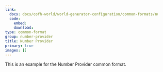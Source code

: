 ```yaml
---
link:
  docs: docs/cofh-world/world-generator-configuration/common-formats/number-provider/
  code:
    embed: 
    download: 
type: common-format
group: number-provider
title: Number Provider
primary: true
images: []
---
```


This is an example for the Number Provider common format.

